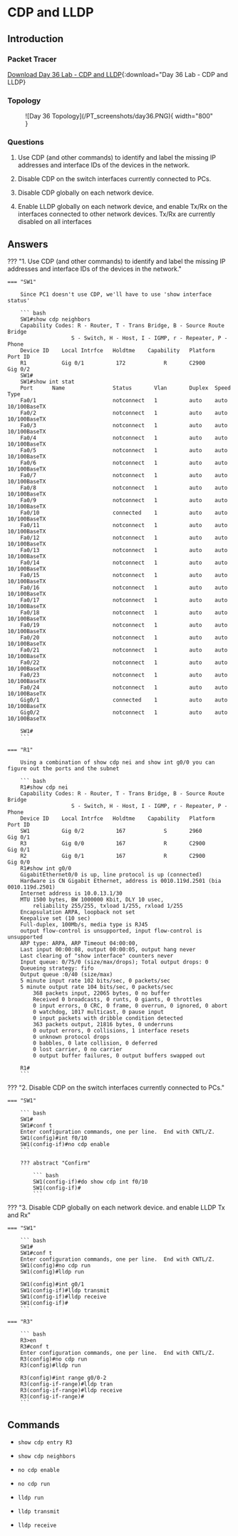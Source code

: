# CDP and LLDP

## Introduction

### Packet Tracer

[Download Day 36 Lab - CDP and LLDP](/JITL/Day%2036%20Lab%20-%20CDP%20_%20LLDP.pkt){:download="Day 36 Lab - CDP and LLDP}

### Topology

<figure markdown>
  ![Day 36 Topology](/PT_screenshots/day36.PNG){ width="800" }
  <figcaption></figcaption>
</figure>

### Questions

1. Use CDP (and other commands) to identify and label the missing IP addresses and interface IDs of the devices in the network.

2. Disable CDP on the switch interfaces currently connected to PCs.

3. Disable CDP globally on each network device.

4. Enable LLDP globally on each network device, and enable Tx/Rx on the interfaces connected to other network devices. Tx/Rx are currently disabled on all interfaces

## Answers


??? "1. Use CDP (and other commands) to identify and label the missing IP addresses and interface IDs of the devices in the network."

    === "SW1"

        Since PC1 doesn't use CDP, we'll have to use 'show interface status'

        ``` bash
        SW1#show cdp neighbors 
        Capability Codes: R - Router, T - Trans Bridge, B - Source Route Bridge
                        S - Switch, H - Host, I - IGMP, r - Repeater, P - Phone
        Device ID    Local Intrfce   Holdtme    Capability   Platform    Port ID
        R1           Gig 0/1          172            R       C2900       Gig 0/2
        SW1#
        SW1#show int stat
        Port      Name               Status       Vlan       Duplex  Speed Type
        Fa0/1                        notconnect   1          auto    auto  10/100BaseTX
        Fa0/2                        notconnect   1          auto    auto  10/100BaseTX
        Fa0/3                        notconnect   1          auto    auto  10/100BaseTX
        Fa0/4                        notconnect   1          auto    auto  10/100BaseTX
        Fa0/5                        notconnect   1          auto    auto  10/100BaseTX
        Fa0/6                        notconnect   1          auto    auto  10/100BaseTX
        Fa0/7                        notconnect   1          auto    auto  10/100BaseTX
        Fa0/8                        notconnect   1          auto    auto  10/100BaseTX
        Fa0/9                        notconnect   1          auto    auto  10/100BaseTX
        Fa0/10                       connected    1          auto    auto  10/100BaseTX
        Fa0/11                       notconnect   1          auto    auto  10/100BaseTX
        Fa0/12                       notconnect   1          auto    auto  10/100BaseTX
        Fa0/13                       notconnect   1          auto    auto  10/100BaseTX
        Fa0/14                       notconnect   1          auto    auto  10/100BaseTX
        Fa0/15                       notconnect   1          auto    auto  10/100BaseTX
        Fa0/16                       notconnect   1          auto    auto  10/100BaseTX
        Fa0/17                       notconnect   1          auto    auto  10/100BaseTX
        Fa0/18                       notconnect   1          auto    auto  10/100BaseTX
        Fa0/19                       notconnect   1          auto    auto  10/100BaseTX
        Fa0/20                       notconnect   1          auto    auto  10/100BaseTX
        Fa0/21                       notconnect   1          auto    auto  10/100BaseTX
        Fa0/22                       notconnect   1          auto    auto  10/100BaseTX
        Fa0/23                       notconnect   1          auto    auto  10/100BaseTX
        Fa0/24                       notconnect   1          auto    auto  10/100BaseTX
        Gig0/1                       connected    1          auto    auto  10/100BaseTX
        Gig0/2                       notconnect   1          auto    auto  10/100BaseTX

        SW1#
        ```

    === "R1"

        Using a combination of show cdp nei and show int g0/0 you can figure out the ports and the subnet

        ``` bash
        R1#show cdp nei
        Capability Codes: R - Router, T - Trans Bridge, B - Source Route Bridge
                        S - Switch, H - Host, I - IGMP, r - Repeater, P - Phone
        Device ID    Local Intrfce   Holdtme    Capability   Platform    Port ID
        SW1          Gig 0/2          167            S       2960        Gig 0/1
        R3           Gig 0/0          167            R       C2900       Gig 0/1
        R2           Gig 0/1          167            R       C2900       Gig 0/0
        R1#show int g0/0
        GigabitEthernet0/0 is up, line protocol is up (connected)
        Hardware is CN Gigabit Ethernet, address is 0010.119d.2501 (bia 0010.119d.2501)
        Internet address is 10.0.13.1/30
        MTU 1500 bytes, BW 1000000 Kbit, DLY 10 usec,
            reliability 255/255, txload 1/255, rxload 1/255
        Encapsulation ARPA, loopback not set
        Keepalive set (10 sec)
        Full-duplex, 100Mb/s, media type is RJ45
        output flow-control is unsupported, input flow-control is unsupported
        ARP type: ARPA, ARP Timeout 04:00:00, 
        Last input 00:00:08, output 00:00:05, output hang never
        Last clearing of "show interface" counters never
        Input queue: 0/75/0 (size/max/drops); Total output drops: 0
        Queueing strategy: fifo
        Output queue :0/40 (size/max)
        5 minute input rate 102 bits/sec, 0 packets/sec
        5 minute output rate 104 bits/sec, 0 packets/sec
            368 packets input, 22065 bytes, 0 no buffer
            Received 0 broadcasts, 0 runts, 0 giants, 0 throttles
            0 input errors, 0 CRC, 0 frame, 0 overrun, 0 ignored, 0 abort
            0 watchdog, 1017 multicast, 0 pause input
            0 input packets with dribble condition detected
            363 packets output, 21816 bytes, 0 underruns
            0 output errors, 0 collisions, 1 interface resets
            0 unknown protocol drops
            0 babbles, 0 late collision, 0 deferred
            0 lost carrier, 0 no carrier
            0 output buffer failures, 0 output buffers swapped out

        R1#
        ```




??? "2. Disable CDP on the switch interfaces currently connected to PCs."

    === "SW1"

        ``` bash
        SW1#
        SW1#conf t
        Enter configuration commands, one per line.  End with CNTL/Z.
        SW1(config)#int f0/10
        SW1(config-if)#no cdp enable
        ```

        ??? abstract "Confirm"

            ``` bash
            SW1(config-if)#do show cdp int f0/10
            SW1(config-if)#
            ```

??? "3. Disable CDP globally on each network device. and enable LLDP Tx and Rx"

    === "SW1"

        ``` bash
        SW1#
        SW1#conf t
        Enter configuration commands, one per line.  End with CNTL/Z.
        SW1(config)#no cdp run
        SW1(config)#lldp run

        SW1(config)#int g0/1
        SW1(config-if)#lldp transmit 
        SW1(config-if)#lldp receive 
        SW1(config-if)#
        ```

    === "R3"

        ``` bash
        R3>en
        R3#conf t
        Enter configuration commands, one per line.  End with CNTL/Z.
        R3(config)#no cdp run
        R3(config)#lldp run

        R3(config)#int range g0/0-2
        R3(config-if-range)#lldp tran
        R3(config-if-range)#lldp receive 
        R3(config-if-range)#
        ```


## Commands

* `show cdp entry R3`
* `show cdp neighbors`
* `no cdp enable`
* `no cdp run`

* `lldp run`
* `lldp transmit`
* `lldp receive`

  